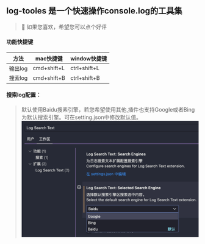 ## log-tooles 是一个快速操作console.log的工具集

>🍭 如果您喜欢，希望您可以点个好评

#### 功能快捷键
| 方法 | mac快捷键 |window快捷键|
| --- | --------- |----------- |
| 输出log | cmd+shift+L | ctrl+shift+L|
| 搜索log | cmd+shift+B | ctrl+shift+B|



#### 搜索log配置： 
>默认使用Baidu搜素引擎，若您希望使用其他,插件也支持Google或者Bing为默认搜索引擎。可在setting.json中修改默认值。
![Alt text](images/image.png)
